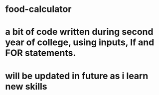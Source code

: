 # food-calculator
# a bit of code written during second year of college, using inputs, If and FOR statements.
# will be updated in future as i learn new skills
